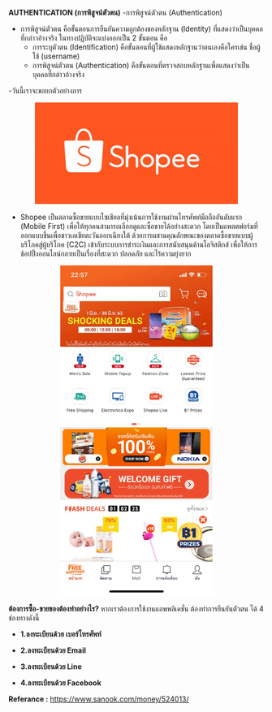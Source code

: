 **AUTHENTICATION (การพิสูจน์ตัวตน)** -การพิสูจน์ตัวตน (Authentication)
* การพิสูจน์ตัวตน คือขั้นตอนการยืนยันความถูกต้องของหลักฐาน (Identity) ที่แสดงว่าเป็นบุคคลที่กล่าวอ้างจริง ในทางปฏิบัติจะแบ่งออกเป็น 2 ขั้นตอน คือ 
  - การระบุตัวตน (Identification) คือขั้นตอนที่ผู้ใช้แสดงหลักฐานว่าตนเองคือใครเช่น ชื่อผู้ใช้ (username)
  - การพิสูจน์ตัวตน (Authentication) คือขั้นตอนที่ตรวจสอบหลักฐานเพื่อแสดงว่าเป็นบุคคลที่กล่าวอ้างจริง

-วันนี้เราจะขอยกตัวอย่างการ



<p align="center">
  <img height="200" src="pic/shopee-logo.jpg">
</p>

* Shopee เป็นตลาดซื้อขายแบบโซเชียลที่มุ่งเน้นการใช้งานผ่านโทรศัพท์มือถืออันดับแรก (Mobile First)
 เพื่อให้ทุกคนสามารถเลือกดูและซื้อขายได้อย่างสะดวก โดยเป็นแพลตฟอร์มที่ออกแบบขึ้นเพื่อชาวเอเชียตะวันออกเฉียงใต้
 ด้วยการผสานคุณลักษณะของตลาดซื้อขายแบบผู้บริโภคสู่ผู้บริโภค (C2C) เข้ากับระบบการชำระเงินและการสนับสนุนด้านโลจิสติกส์
 เพื่อให้การช้อปปิ้งออนไลน์กลายเป็นเรื่องที่สะดวก ปลอดภัย และไร้ความยุ่งยาก
 
<p align="center">
  <img src="pic/Shopee_๑๙๐๖๒๘_0001.jpg" width="300">
</p>

**ต้องการซื้อ-ขายของต้องทำอย่างไร?** หากเราต้องการใช้งานแอพพลิเคชั่น ต้องทำการยืนยันตัวตน ได้ 4 ช่องทางดังนี้

* **1.ลงทะเบียนด้วย เบอร์โทรศัพท์**

* **2.ลงทะเบียนด้วย Email**

* **3.ลงทะเบียนด้วย Line**

* **4.ลงทะเบียนด้วย Facebook**



**Referance :** https://www.sanook.com/money/524013/
